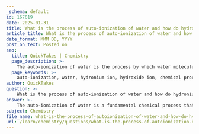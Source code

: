 ```yaml
---
_schema: default
id: 167619
date: 2025-01-31
title: What is the process of auto-ionization of water and how do hydronium and hydroxide ions form?
article_title: What is the process of auto-ionization of water and how do hydronium and hydroxide ions form?
date_format: MMM DD, YYYY
post_on_text: Posted on
seo:
  title: QuickTakes | Chemistry
  page_description: >-
    The auto-ionization of water is the process by which water molecules interact to form hydronium and hydroxide ions, establishing the foundation for acid-base chemistry and the pH scale.
  page_keywords: >-
    auto-ionization, water, hydronium ion, hydroxide ion, chemical process, equilibrium reaction, hydrogen ion transfer, covalent bonds, pH scale, acid-base chemistry
author: QuickTakes
question: >-
    What is the process of auto-ionization of water and how do hydronium and hydroxide ions form?
answer: >-
    The auto-ionization of water is a fundamental chemical process that occurs when two water molecules interact, resulting in the formation of a hydronium ion (H₃O⁺) and a hydroxide ion (OH⁻). This process can be represented by the following equilibrium reaction:\n\n$$\n2 \text{H}_2\text{O} \rightleftharpoons \text{H}_3\text{O}^+ + \text{OH}^-\n$$\n\n### Process of Auto-Ionization\n\n1. **Interaction of Water Molecules**: In the auto-ionization process, one water molecule donates a hydrogen ion (H⁺) to another water molecule. This transfer of the hydrogen ion leads to the formation of two distinct ions:\n   - **Hydronium Ion (H₃O⁺)**: This ion is formed when a water molecule accepts a hydrogen ion, resulting in a positively charged ion.\n   - **Hydroxide Ion (OH⁻)**: This ion is produced when a water molecule loses a hydrogen ion, resulting in a negatively charged ion.\n\n2. **Equilibrium**: The auto-ionization of water is an equilibrium process, meaning that it can proceed in both directions. At equilibrium, the concentrations of hydronium and hydroxide ions in pure water at 25 degrees Celsius are equal, each approximately $1 \times 10^{-7}$ molar. This balance of ions gives pure water a neutral pH of 7.\n\n### Role of Covalent Bonds\n\nCovalent bonds play a crucial role in the auto-ionization of water. The hydrogen bonds between water molecules facilitate the transfer of the hydrogen ion. When one water molecule donates a hydrogen ion, the covalent bond between the hydrogen and oxygen in that molecule is broken, allowing the hydrogen ion to be transferred to another water molecule.\n\n### Importance of Auto-Ionization\n\nThe auto-ionization of water is essential for understanding the behavior of water as both an acid and a base. It establishes the foundation for the pH scale, which measures the acidity or basicity of solutions based on the concentration of hydronium ions. In acidic solutions, the concentration of hydronium ions exceeds that of hydroxide ions, while in basic solutions, the opposite is true.\n\nIn summary, the auto-ionization of water is a key process that leads to the formation of hydronium and hydroxide ions, which are fundamental to acid-base chemistry and the pH scale.
subject: Chemistry
file_name: what-is-the-process-of-autoionization-of-water-and-how-do-hydronium-and-hydroxide-ions-form.md
url: /learn/chemistry/questions/what-is-the-process-of-autoionization-of-water-and-how-do-hydronium-and-hydroxide-ions-form
---
```


&nbsp;